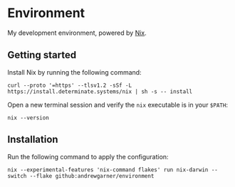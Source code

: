 # Environment

My development environment, powered by [Nix](https://nixos.org/).

## Getting started

Install Nix by running the following command:

```shell
curl --proto '=https' --tlsv1.2 -sSf -L https://install.determinate.systems/nix | sh -s -- install
```

Open a new terminal session and verify the `nix` executable is in your `$PATH`:

```shell
nix --version
```

## Installation

Run the following command to apply the configuration:

```shell
nix --experimental-features 'nix-command flakes' run nix-darwin -- switch --flake github:andrewgarner/environment
```
